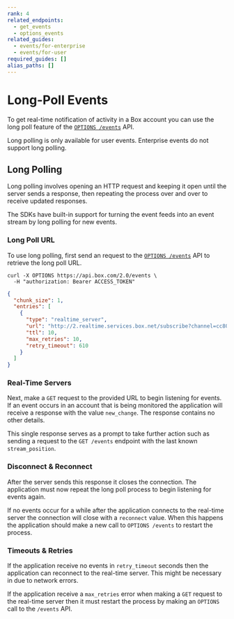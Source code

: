 ```yaml
---
rank: 4
related_endpoints:
  - get_events
  - options_events
related_guides:
  - events/for-enterprise
  - events/for-user
required_guides: []
alias_paths: []
---
```


# Long-Poll Events

To get real-time notification of activity in a Box account you can use the long
poll feature of the [`OPTIONS /events`](e://options_events) API.

<Samples id='options_events' />

<Message warning>
  Long polling is only available for user events. Enterprise events do not
  support long polling.
</Message>

## Long Polling

Long polling involves opening an HTTP request and keeping it open until the
server sends a response, then repeating the process over and over to receive
updated responses.

<Message>
  The SDKs have built-in support for turning the event feeds into an event
  stream by long polling for new events.
</Message>

### Long Poll URL

To use long polling, first send an request to the
[`OPTIONS /events`](e://options_events) API to retrieve the long poll URL.

```curl
curl -X OPTIONS https://api.box.com/2.0/events \
  -H "authorization: Bearer ACCESS_TOKEN"
```

```json
{
  "chunk_size": 1,
  "entries": [
    {
      "type": "realtime_server",
      "url": "http://2.realtime.services.box.net/subscribe?channel=cc807c9c4869ffb1c81a&stream_type=all",
      "ttl": 10,
      "max_retries": 10,
      "retry_timeout": 610
    }
  ]
}
```

### Real-Time Servers

Next, make a `GET` request to the provided URL to begin listening for events. If
an event occurs in an account that is being monitored the application will
receive a response with the value `new_change`. The response contains no other
details.

This single response serves as a prompt to take further action such as
sending a request to the `GET /events` endpoint with the last known
`stream_position`.

### Disconnect & Reconnect

After the server sends this response it closes the connection. The application
must now repeat the long poll process to begin listening for events again.

If no events occur for a while after the application connects to the real-time
server the connection will close with a `reconnect` value. When this happens the
application should make a new call to `OPTIONS /events` to restart the process.

### Timeouts & Retries

If the application receive no events in `retry_timeout` seconds then the
application can reconnect to the real-time server. This might be necessary in
due to network errors.

If the application receive a `max_retries` error when making a `GET` request to
the real-time server then it must restart the process by making an `OPTIONS` call
to the `/events` API.
